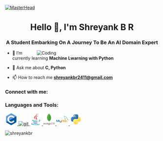 [![MasterHead](https://engineering.giphy.com/wp-content/uploads/2017/06/api.gif)](https://shreyankbr.io)
<h1 align="center">Hello 👋, I'm Shreyank B R</h1>
<h3 align="center">A Student Embarking On A Journey To Be An AI Domain Expert</h3>
<img align="right" alt="Coding" width="400" src="https://cdn.dribbble.com/users/3052691/screenshots/6178918/coding.gif">


- 🌱 I’m currently learning **Machine Lwarning with Python**

- 💬 Ask me about **C, Python**

- 📫 How to reach me **shreyankbr2411@gmail.com**

<h3 align="left">Connect with me:</h3>
<p align="left">
</p>

<h3 align="left">Languages and Tools:</h3>
<p align="left"> <a href="https://www.cprogramming.com/" target="_blank" rel="noreferrer"> <img src="https://raw.githubusercontent.com/devicons/devicon/master/icons/c/c-original.svg" alt="c" width="40" height="40"/> </a> <a href="https://git-scm.com/" target="_blank" rel="noreferrer"> <img src="https://www.vectorlogo.zone/logos/git-scm/git-scm-icon.svg" alt="git" width="40" height="40"/> </a> <a href="https://www.java.com" target="_blank" rel="noreferrer"> <img src="https://raw.githubusercontent.com/devicons/devicon/master/icons/java/java-original.svg" alt="java" width="40" height="40"/> </a> <a href="https://www.mongodb.com/" target="_blank" rel="noreferrer"> <img src="https://raw.githubusercontent.com/devicons/devicon/master/icons/mongodb/mongodb-original-wordmark.svg" alt="mongodb" width="40" height="40"/> </a> <a href="https://www.mysql.com/" target="_blank" rel="noreferrer"> <img src="https://raw.githubusercontent.com/devicons/devicon/master/icons/mysql/mysql-original-wordmark.svg" alt="mysql" width="40" height="40"/> </a> <a href="https://www.python.org" target="_blank" rel="noreferrer"> <img src="https://raw.githubusercontent.com/devicons/devicon/master/icons/python/python-original.svg" alt="python" width="40" height="40"/> </a> </p>

<p><img align="left" src="https://github-readme-stats.vercel.app/api/top-langs?username=shreyankbr&show_icons=true&locale=en&layout=compact" alt="shreyankbr" /></p>
